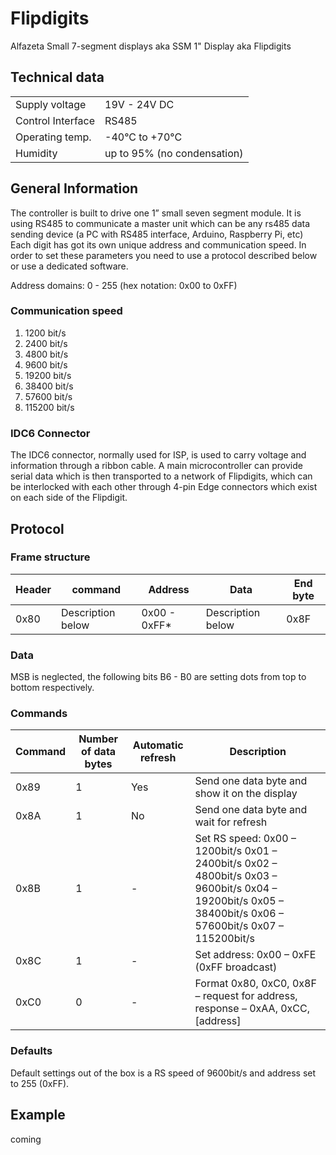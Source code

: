 # Flipdigits
Alfazeta Small 7-segment displays aka SSM 1" Display aka Flipdigits

## Technical data
|                   |                             |
|-------------------|-----------------------------|
| Supply voltage    | 19V - 24V DC                |
| Control Interface | RS485                       |
| Operating temp.   | -40°C to +70°C              |
| Humidity          | up to 95% (no condensation) |

## General Information
The controller is built to drive one 1” small seven segment module. It is using RS485 to communicate a master unit which can be any rs485 data sending device (a PC with RS485 interface, Arduino, Raspberry Pi, etc) Each digit has got its own unique address and communication speed. In order to set these parameters you need to use a protocol described below or use a dedicated software.

Address domains: 0 - 255 (hex notation: 0x00 to 0xFF)

### Communication speed
1. 1200 bit/s
2. 2400 bit/s
3. 4800 bit/s
4. 9600 bit/s
5. 19200 bit/s
6. 38400 bit/s
7. 57600 bit/s
8. 115200 bit/s

### IDC6 Connector
The IDC6 connector, normally used for ISP, is used to carry voltage and information through a ribbon cable.
A main microcontroller can provide serial data which is then transported to a network of Flipdigits, which can be interlocked with each other through 4-pin Edge connectors which exist on each side of the Flipdigit.

## Protocol

### Frame structure
| Header | command           | Address      | Data              | End byte |
|--------|-------------------|--------------|-------------------|----------|
| 0x80   | Description below | 0x00 - 0xFF* | Description below | 0x8F     |

### Data
MSB is neglected, the following bits B6 - B0 are setting dots from top to bottom respectively.

### Commands
| Command | Number of data bytes | Automatic refresh | Description                                                                                                                                                |
|---------|----------------------|-------------------|------------------------------------------------------------------------------------------------------------------------------------------------------------|
| 0x89    | 1                    | Yes               | Send one data byte and show it on the display                                                                                                              |
| 0x8A    | 1                    | No                | Send one data byte and wait for refresh                                                                                                                    |
| 0x8B    | 1                    | -                 | Set RS speed: 0x00 – 1200bit/s 0x01 – 2400bit/s 0x02 – 4800bit/s 0x03 – 9600bit/s 0x04 – 19200bit/s 0x05 – 38400bit/s 0x06 – 57600bit/s 0x07 – 115200bit/s |
| 0x8C    | 1                    | -                 | Set address: 0x00 – 0xFE (0xFF broadcast)                                                                                                                  |
| 0xC0    | 0                    | -                 | Format 0x80, 0xC0, 0x8F  –  request for address, response  –  0xAA, 0xCC, [address]      

### Defaults
Default settings out of the box is a RS speed of 9600bit/s and address set to 255 (0xFF).

## Example
coming
